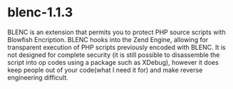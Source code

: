 blenc-1.1.3
===========

BLENC is an extension that permits you to protect PHP source scripts with Blowfish Encription. BLENC hooks into the Zend Engine, allowing for transparent execution of PHP scripts previously encoded with BLENC. It is not designed for complete security (it is still possible to disassemble the script into op codes using a package such as XDebug), however it does keep people out of your code(what I need it for) and make reverse engineering difficult.
